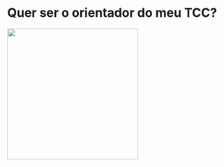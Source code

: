 <!DOCTYPE html>
<html>
  <head>
  </head>
    <body>
      <style>
      </style>
      <h1>Quer ser o orientador do meu TCC?</h1>
      <img src="https://www.google.com/search?biw=1366&bih=657&tbm=isch&sa=1&ei=YCchXfeSC-nV5OUP4NOmsAs&q=gif+fofinho+com+cara+de+pidao&oq=gif+fofinho+com+cara+de+pidao&gs_l=img.3...6005.10351..10957...0.0..0.237.2861.0j17j1......0....1..gws-wiz-img.......0j0i30j0i8i30.hXw5nH6WO20#imgrc=wH6rlJ9QgdB0aM:" width="300px" height="300px" />
    </body>
<html>  
